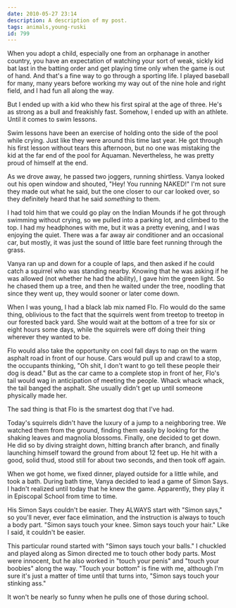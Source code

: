 ```yaml
---
date: 2010-05-27 23:14
description: A description of my post.
tags: animals,young-ruski
id: 799
---
```

When you adopt a child, especially one from an orphanage in another country, you have an expectation of watching your sort of weak, sickly kid bat last in the batting order and get playing time only when the game is out of hand.  And that's a fine way to go through a sporting life.  I played baseball for many, many years before working my way out of the nine hole and right field, and I had fun all along the way.

But I ended up with a kid who thew his first spiral at the age of three.  He's as strong as a bull and freakishly fast.  Somehow, I ended up with an athlete.  Until it comes to swim lessons.

Swim lessons have been an exercise of holding onto the side of the pool while crying.  Just like they were around this time last year.  He got through his first lesson without tears this afternoon, but no one was mistaking the kid at the far end of the pool for Aquaman.  Nevertheless, he was pretty proud of himself at the end. 
<!--more-->
As we drove away, he passed two joggers, running shirtless.  Vanya looked out his open window and shouted, "Hey!  You running NAKED!"  I'm not sure they made out what he said, but the one closer to our car looked over, so they definitely heard that he said <i>something</i> to them.

I had told him that we could go play on the Indian Mounds if he got through swimming without crying, so we pulled into a parking lot, and climbed to the top.  I had my headphones with me, but it was a pretty evening, and I was enjoying the quiet.  There was a far away air conditioner and an occasional car, but mostly, it was just the sound of little bare feet running through the grass.  

Vanya ran up and down for a couple of laps, and then asked if he could catch a squirrel who was standing nearby.  Knowing that he was asking if he was allowed (not whether he had the ability), I gave him the green light.  So he chased them up a tree, and then he waited under the tree, noodling that since they went up, they would sooner or later come down.

When I was young, I had a black lab mix named Flo.  Flo would do the same thing, oblivious to the fact that the squirrels went from treetop to treetop in our forested back yard.  She would wait at the bottom of a tree for six or eight hours some days, while the squirrels were off doing their thing wherever they wanted to be.

Flo would also take the opportunity on cool fall days to nap on the warm asphalt road in front of our house.  Cars would pull up and crawl to a stop, the occupants thinking, "Oh shit, I don't want to go tell these people their dog is dead."  But as the car came to a complete stop in front of her, Flo's tail would wag in anticipation of meeting the people.  Whack whack whack, the tail banged the asphalt.  She usually didn't get up until someone physically made her.

The sad thing is that Flo is the smartest dog that I've had.

Today's squirrels didn't have the luxury of a jump to a neighboring tree.  We watched them from the ground, finding them easily by looking for the shaking leaves and magnolia blossoms.  Finally, one decided to get down.  He did so by diving straight down, hitting branch after branch, and finally launching himself toward the ground from about 12 feet up.  He hit with a good, solid thud, stood still for about two seconds, and then took off again.

When we got home, we fixed dinner, played outside for a little while, and took a bath.  During bath time, Vanya decided to lead a game of Simon Says.  I hadn't realized until today that he knew the game.  Apparently, they play it in Episcopal School from time to time.  

His Simon Says couldn't be easier.  They ALWAYS start with "Simon says," so you'll never, ever face elimination, and the instruction is always to touch a body part.  "Simon says touch your knee.  Simon says touch your hair."  Like I said, it couldn't be easier.

This particular round started with "Simon says touch your balls."  I chuckled and played along as Simon directed me to touch other body parts.  Most were innocent, but he also worked in "touch your penis" and "touch your boobies" along the way.  "Touch your bottom" is fine with me, although I'm sure it's just a matter of time until that turns into, "Simon says touch your stinking ass."

It won't be nearly so funny when he pulls one of those during school.
